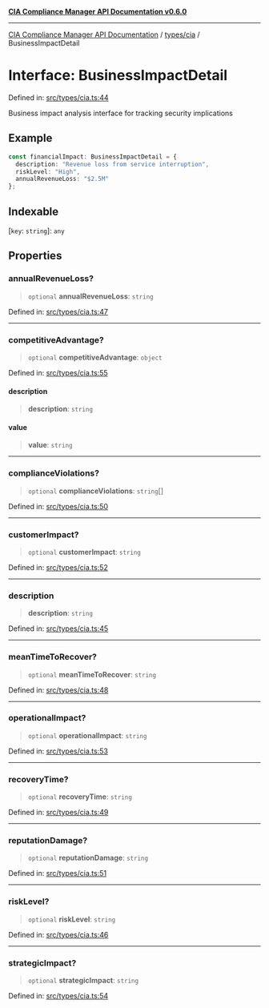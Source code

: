 [**CIA Compliance Manager API Documentation v0.6.0**](../../../README.md)

***

[CIA Compliance Manager API Documentation](../../../modules.md) / [types/cia](../README.md) / BusinessImpactDetail

# Interface: BusinessImpactDetail

Defined in: [src/types/cia.ts:44](https://github.com/Hack23/cia-compliance-manager/blob/32fe683007dd7fe1aa6b244d2353e60fab4f51de/src/types/cia.ts#L44)

Business impact analysis interface for tracking security implications

## Example

```ts
const financialImpact: BusinessImpactDetail = {
  description: "Revenue loss from service interruption",
  riskLevel: "High",
  annualRevenueLoss: "$2.5M"
};
```

## Indexable

\[`key`: `string`\]: `any`

## Properties

### annualRevenueLoss?

> `optional` **annualRevenueLoss**: `string`

Defined in: [src/types/cia.ts:47](https://github.com/Hack23/cia-compliance-manager/blob/32fe683007dd7fe1aa6b244d2353e60fab4f51de/src/types/cia.ts#L47)

***

### competitiveAdvantage?

> `optional` **competitiveAdvantage**: `object`

Defined in: [src/types/cia.ts:55](https://github.com/Hack23/cia-compliance-manager/blob/32fe683007dd7fe1aa6b244d2353e60fab4f51de/src/types/cia.ts#L55)

#### description

> **description**: `string`

#### value

> **value**: `string`

***

### complianceViolations?

> `optional` **complianceViolations**: `string`[]

Defined in: [src/types/cia.ts:50](https://github.com/Hack23/cia-compliance-manager/blob/32fe683007dd7fe1aa6b244d2353e60fab4f51de/src/types/cia.ts#L50)

***

### customerImpact?

> `optional` **customerImpact**: `string`

Defined in: [src/types/cia.ts:52](https://github.com/Hack23/cia-compliance-manager/blob/32fe683007dd7fe1aa6b244d2353e60fab4f51de/src/types/cia.ts#L52)

***

### description

> **description**: `string`

Defined in: [src/types/cia.ts:45](https://github.com/Hack23/cia-compliance-manager/blob/32fe683007dd7fe1aa6b244d2353e60fab4f51de/src/types/cia.ts#L45)

***

### meanTimeToRecover?

> `optional` **meanTimeToRecover**: `string`

Defined in: [src/types/cia.ts:48](https://github.com/Hack23/cia-compliance-manager/blob/32fe683007dd7fe1aa6b244d2353e60fab4f51de/src/types/cia.ts#L48)

***

### operationalImpact?

> `optional` **operationalImpact**: `string`

Defined in: [src/types/cia.ts:53](https://github.com/Hack23/cia-compliance-manager/blob/32fe683007dd7fe1aa6b244d2353e60fab4f51de/src/types/cia.ts#L53)

***

### recoveryTime?

> `optional` **recoveryTime**: `string`

Defined in: [src/types/cia.ts:49](https://github.com/Hack23/cia-compliance-manager/blob/32fe683007dd7fe1aa6b244d2353e60fab4f51de/src/types/cia.ts#L49)

***

### reputationDamage?

> `optional` **reputationDamage**: `string`

Defined in: [src/types/cia.ts:51](https://github.com/Hack23/cia-compliance-manager/blob/32fe683007dd7fe1aa6b244d2353e60fab4f51de/src/types/cia.ts#L51)

***

### riskLevel?

> `optional` **riskLevel**: `string`

Defined in: [src/types/cia.ts:46](https://github.com/Hack23/cia-compliance-manager/blob/32fe683007dd7fe1aa6b244d2353e60fab4f51de/src/types/cia.ts#L46)

***

### strategicImpact?

> `optional` **strategicImpact**: `string`

Defined in: [src/types/cia.ts:54](https://github.com/Hack23/cia-compliance-manager/blob/32fe683007dd7fe1aa6b244d2353e60fab4f51de/src/types/cia.ts#L54)
